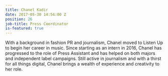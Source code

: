 ```yaml
---
title: Chanel Kadir
date: 2017-05-30 14:54:00 Z
position: 26
job-title: Press Coordinator
is-featured: true
---
```


With a background in fashion PR and journalism, Chanel moved to Listen Up to begin her career in music. Since starting as an intern in 2016, Chanel has progressed to the role of Press Assistant and has helped on both majors and independent label campaigns. Still active in journalism and with a thirst for all things digital, Chanel brings a wealth of experience and creativity to her role.